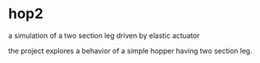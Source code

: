 # hop2
a simulation of a two section leg driven by elastic actuator

the project explores a behavior of a simple hopper having two section leg.

